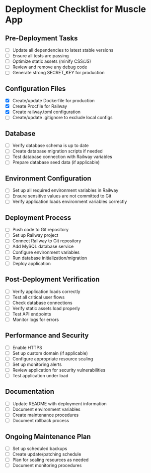 # Deployment Checklist for Muscle App

## Pre-Deployment Tasks
- [ ] Update all dependencies to latest stable versions
- [ ] Ensure all tests are passing
- [ ] Optimize static assets (minify CSS/JS)
- [ ] Review and remove any debug code
- [ ] Generate strong SECRET_KEY for production

## Configuration Files
- [x] Create/update Dockerfile for production
- [x] Create Procfile for Railway
- [x] Create railway.toml configuration
- [ ] Create/update .gitignore to exclude local configs

## Database
- [ ] Verify database schema is up to date
- [ ] Create database migration scripts if needed
- [ ] Test database connection with Railway variables
- [ ] Prepare database seed data (if applicable)

## Environment Configuration
- [ ] Set up all required environment variables in Railway
- [ ] Ensure sensitive values are not committed to Git
- [ ] Verify application loads environment variables correctly

## Deployment Process
- [ ] Push code to Git repository
- [ ] Set up Railway project
- [ ] Connect Railway to Git repository
- [ ] Add MySQL database service
- [ ] Configure environment variables
- [ ] Run database initialization/migration
- [ ] Deploy application

## Post-Deployment Verification
- [ ] Verify application loads correctly
- [ ] Test all critical user flows
- [ ] Check database connections
- [ ] Verify static assets load properly
- [ ] Test API endpoints
- [ ] Monitor logs for errors

## Performance and Security
- [ ] Enable HTTPS
- [ ] Set up custom domain (if applicable)
- [ ] Configure appropriate resource scaling
- [ ] Set up monitoring alerts
- [ ] Review application for security vulnerabilities
- [ ] Test application under load

## Documentation
- [ ] Update README with deployment information
- [ ] Document environment variables
- [ ] Create maintenance procedures
- [ ] Document rollback process

## Ongoing Maintenance Plan
- [ ] Set up scheduled backups
- [ ] Create update/patching schedule
- [ ] Plan for scaling resources as needed
- [ ] Document monitoring procedures
